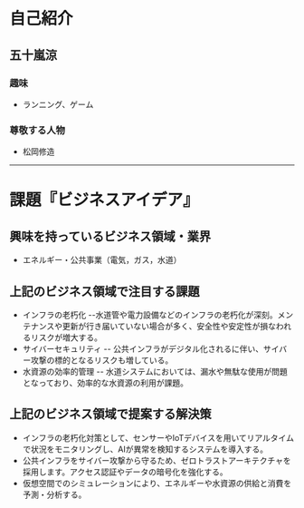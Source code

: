 # 自己紹介
## 五十嵐涼
### 趣味

- ランニング、ゲーム

### 尊敬する人物

- 松岡修造

* * *

# 課題『ビジネスアイデア』

## 興味を持っているビジネス領域・業界

- エネルギー・公共事業（電気，ガス，水道）

## 上記のビジネス領域で注目する課題

- インフラの老朽化
--水道管や電力設備などのインフラの老朽化が深刻。メンテナンスや更新が行き届いていない場合が多く、安全性や安定性が損なわれるリスクが増大する。
- サイバーセキュリティ
-- 公共インフラがデジタル化されるに伴い、サイバー攻撃の標的となるリスクも増している。
- 水資源の効率的管理
-- 水道システムにおいては、漏水や無駄な使用が問題となっており、効率的な水資源の利用が課題。
## 上記のビジネス領域で提案する解決策

- インフラの老朽化対策として、センサーやIoTデバイスを用いてリアルタイムで状況をモニタリングし、AIが異常を検知するシステムを導入する。
- 公共インフラをサイバー攻撃から守るため、ゼロトラストアーキテクチャを採用します。アクセス認証やデータの暗号化を強化する。
- 仮想空間でのシミュレーションにより、エネルギーや水資源の供給と消費を予測・分析する。

